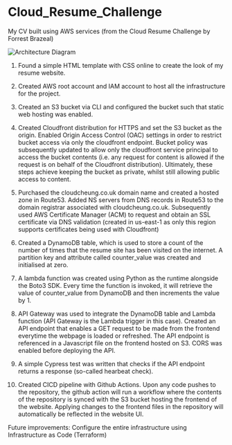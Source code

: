 # Cloud_Resume_Challenge
My CV built using AWS services (from the Cloud Resume Challenge by Forrest Brazeal)

![Architecture Diagram](https://user-images.githubusercontent.com/85294871/211841681-7ca35e80-2654-47e0-9e4c-45168dfd7937.png)


1. Found a simple HTML template with CSS online to create the look of my resume website.

2. Created AWS root account and IAM account to host all the infrastructure for the project.

3. Created an S3 bucket via CLI and configured the bucket such that static web hosting was enabled.

4. Created Cloudfront distribution for HTTPS and set the S3 bucket as the origin. Enabled Origin Access Control (OAC) settings in order to restrict bucket access via only the cloudfront endpoint. Bucket policy was subsequently updated to allow only the cloudfront service principal to access the bucket contents (i.e. any request for content is allowed if the request is on behalf of the Cloudfront distribution). Ultimately, these steps achieve keeping the bucket as private, whilst still allowing public access to content.

5. Purchased the cloudcheung.co.uk domain name and created a hosted zone in Route53. Added NS servers from DNS records in Route53 to the domain registrar associated with cloudcheung.co.uk. Subsequently used AWS Certificate Manager (ACM) to request and obtain an SSL certificate via DNS validation (created in us-east-1 as only this region supports certificates being used with Cloudfront)

6. Created a DynamoDB table, which is used to store a count of the number of times that the resume site has been visited on the internet. A partition key and attribute called counter_value was created and initialised at zero.

7. A lambda function was created using Python as the runtime alongside the Boto3 SDK. Every time the function is invoked, it will retrieve the value of counter_value from DynamoDB and then increments the value by 1. 

8. API Gateway was used to integrate the DynamoDB table and Lambda function (API Gateway is the Lambda trigger in this case). Created an API endpoint that enables a GET request to be made from the frontend everytime the webpage is loaded or refreshed. The API endpoint is referenced in a Javascript file on the frontend hosted on S3. CORS was enabled before deploying the API.

9. A simple Cypress test was written that checks if the API endpoint returns a response (so-called hearbeat check).

10. Created CICD pipeline with Github Actions. Upon any code pushes to the repository, the github action will run a workflow where the contents of the repository is synced with the S3 bucket hosting the frontend of the website. Applying changes to the frontend files in the repository will automatically be reflected in the website UI.

Future improvements: Configure the entire infrastructure using Infrastructure as Code (Terraform)
